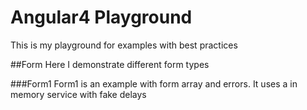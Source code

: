 # Angular4 Playground
This is my playground for examples with best practices

##Form
Here I demonstrate different form types

###Form1
Form1 is an example with form array and errors. It uses a in memory service with fake delays
